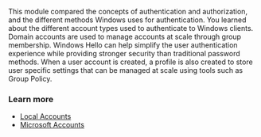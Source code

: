 This module compared the concepts of authentication and authorization, and the different methods Windows uses for authentication. You learned about the different account types used to authenticate to Windows clients. Domain accounts are used to manage accounts at scale through group membership. Windows Hello can help simplify the user authentication experience while providing stronger security than traditional password methods. When a user account is created, a profile is also created to store user specific settings that can be managed at scale using tools such as Group Policy.

### Learn more

 -  [Local Accounts](/windows/security/identity-protection/access-control/local-accounts)
 -  [Microsoft Accounts](/windows/security/identity-protection/access-control/microsoft-accounts)
